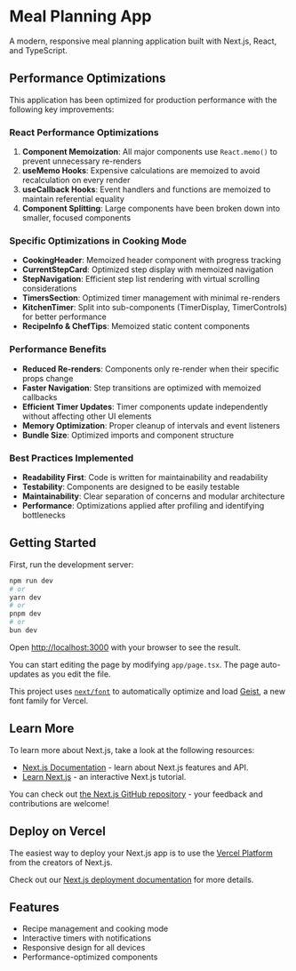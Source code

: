 # Meal Planning App

A modern, responsive meal planning application built with Next.js, React, and TypeScript.

## Performance Optimizations

This application has been optimized for production performance with the following key improvements:

### React Performance Optimizations

1. **Component Memoization**: All major components use `React.memo()` to prevent unnecessary re-renders
2. **useMemo Hooks**: Expensive calculations are memoized to avoid recalculation on every render
3. **useCallback Hooks**: Event handlers and functions are memoized to maintain referential equality
4. **Component Splitting**: Large components have been broken down into smaller, focused components

### Specific Optimizations in Cooking Mode

- **CookingHeader**: Memoized header component with progress tracking
- **CurrentStepCard**: Optimized step display with memoized navigation
- **StepNavigation**: Efficient step list rendering with virtual scrolling considerations
- **TimersSection**: Optimized timer management with minimal re-renders
- **KitchenTimer**: Split into sub-components (TimerDisplay, TimerControls) for better performance
- **RecipeInfo & ChefTips**: Memoized static content components

### Performance Benefits

- **Reduced Re-renders**: Components only re-render when their specific props change
- **Faster Navigation**: Step transitions are optimized with memoized callbacks
- **Efficient Timer Updates**: Timer components update independently without affecting other UI elements
- **Memory Optimization**: Proper cleanup of intervals and event listeners
- **Bundle Size**: Optimized imports and component structure

### Best Practices Implemented

- **Readability First**: Code is written for maintainability and readability
- **Testability**: Components are designed to be easily testable
- **Maintainability**: Clear separation of concerns and modular architecture
- **Performance**: Optimizations applied after profiling and identifying bottlenecks

## Getting Started

First, run the development server:

```bash
npm run dev
# or
yarn dev
# or
pnpm dev
# or
bun dev
```

Open [http://localhost:3000](http://localhost:3000) with your browser to see the result.

You can start editing the page by modifying `app/page.tsx`. The page auto-updates as you edit the file.

This project uses [`next/font`](https://nextjs.org/docs/app/building-your-application/optimizing/fonts) to automatically optimize and load [Geist](https://vercel.com/font), a new font family for Vercel.

## Learn More

To learn more about Next.js, take a look at the following resources:

- [Next.js Documentation](https://nextjs.org/docs) - learn about Next.js features and API.
- [Learn Next.js](https://nextjs.org/learn) - an interactive Next.js tutorial.

You can check out [the Next.js GitHub repository](https://github.com/vercel/next.js) - your feedback and contributions are welcome!

## Deploy on Vercel

The easiest way to deploy your Next.js app is to use the [Vercel Platform](https://vercel.com/new?utm_medium=default-template&filter=next.js&utm_source=create-next-app&utm_campaign=create-next-app-readme) from the creators of Next.js.

Check out our [Next.js deployment documentation](https://nextjs.org/docs/app/building-your-application/deploying) for more details.

## Features

- Recipe management and cooking mode
- Interactive timers with notifications
- Responsive design for all devices
- Performance-optimized components
